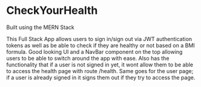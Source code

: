 # CheckYourHealth

Built using the MERN Stack

This Full Stack App allows users to sign in/sign out via JWT authentication tokens as well as be able to check if they are healthy or not based on a BMI formula. Good looking UI and a NavBar component on the top allowing users to be able to switch around the app with ease. Also has the functionality that if a user is not signed in yet, it wont allow them to be able to access the health page with route /health. Same goes for the user page; if a user is already signed in it signs them out if they try to access the page.
